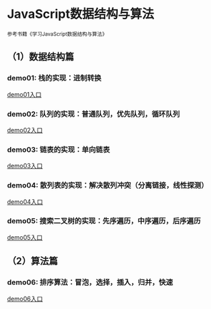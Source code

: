 <h1>JavaScript数据结构与算法</h1>
<small>参考书籍《学习JavaScript数据结构与算法》</small>

<h2>（1）数据结构篇</h2>

<h3>demo01: 栈的实现：进制转换</h3>
<a href="demo01/index.html" target="_blank">demo01入口</a>

<h3>demo02: 队列的实现：普通队列，优先队列，循环队列</h3>
<a href="demo02/index.html" target="_blank">demo02入口</a>

<h3>demo03: 链表的实现：单向链表 </h3>
<a href="demo03/index.html" target="_blank">demo03入口</a>

<h3>demo04: 散列表的实现：解决散列冲突（分离链接，线性探测）</h3>
<a href="demo04/index.html" target="_blank">demo04入口</a>

<h3>demo05: 搜索二叉树的实现：先序遍历，中序遍历，后序遍历</h3>
<a href="demo05/index.html" target="_blank">demo05入口</a>

<h2>（2）算法篇</h2>

<h3>demo06: 排序算法：冒泡，选择，插入，归并，快速</h3>
<a href="demo06/index.html" target="_blank">demo06入口</a>



